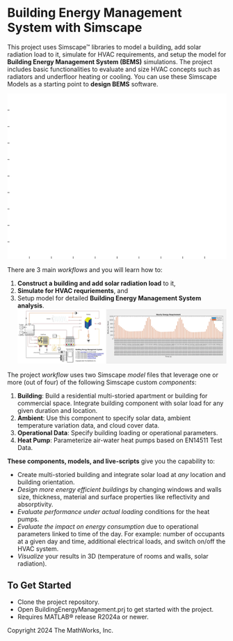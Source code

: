 # Building Energy Management System with Simscape

This project uses Simscape&trade; libraries to model a building, add solar radiation load to it, 
simulate for HVAC  requirements, and setup the model for **Building Energy Management System (BEMS)** simulations. 
The project includes basic functionalities to evaluate and size HVAC concepts such as radiators and 
underfloor heating or cooling. You can use these Simscape Models as a starting point to **design BEMS** software.

![](Overview/Images/buildingAnimationREADME.gif)

There are 3 main *workflows* and you will learn how to:
1. **Construct a building and add solar radiation load** to it,
2. **Simulate for HVAC requriements**, and
3. Setup model for detailed **Building Energy Management System analysis**.
![](Overview/Images/simscapeModelREADME.png)

The project *workflow* uses two Simscape *model* files that leverage one or more (out of four) of the following Simscape custom *components*:
1. **Building**: Build a residential multi-storied apartment or building for commercial space. Integrate building component with solar load for any given duration and location.
2. **Ambient**: Use this component to specify solar data, ambient temperature variation data, and cloud cover data.
3. **Operational Data**: Specify building loading or operational parameters.
4. **Heat Pump**: Parameterize air-water heat pumps based on EN14511 Test Data.

**These components, models, and live-scripts** give you the capability to:
* Create multi-storied building and integrate solar load at _any_ location and building orientation.
* *Design more energy efficient buildings* by changing windows and walls size, thickness, material and surface properties like reflectivity and absorptivity.
* *Evaluate performance under actual loading* conditions for the heat pumps.
* *Evaluate the impact on energy consumption* due to operational parameters linked to time of the day. For example: number of occupants at a given day and time, additional electrical loads, and switch on/off the HVAC system.
* *Visualize* your results in 3D (temperature of rooms and walls, solar radiation).

## To Get Started 
* Clone the project repository.
* Open BuildingEnergyManagement.prj to get started with the project. 
* Requires MATLAB&reg; release R2024a or newer.

Copyright 2024 The MathWorks, Inc.
